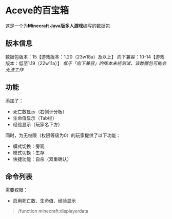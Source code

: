 # Aceve的百宝箱

这是一个为**Minecraft Java版多人游戏**编写的数据包

## 版本信息
数据包版本：15【游戏版本：1.20（23w18a）及以上】
向下兼容：10-14【游戏版本：低至1.19（22w11a）】
*低于「向下兼容」的版本未经测试，该数据包可能会无法工作*

## 功能

添加了：
- 死亡数显示（右侧计分板）
- 生命值显示（Tab栏）
- 经验显示（玩家名下方）

同时，为无权限（权限等级为0）的玩家提供了以下功能：
- 模式切换：旁观
- 模式切换：生存
- 快捷功能：自杀（双重确认）

## 命令列表

需要权限：
- 启用死亡数、生命值、经验显示
>/function minecraft:displayerdata
